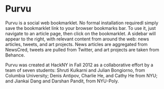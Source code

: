 Purvu
=====

Purvu is a social web bookmarklet.  No formal installation requiredl simply save the bookmarklet link to your browser bookmarks bar. To use it, just navigate to an article page, then click on the bookmarklet. A sidebar will appear to the right, with relevant content from around the web: news articles, tweets, and art projects. News articles are aggregated from NewsCred, tweets are pulled from Twitter, and art projects are taken from Behance.

Purvu was created at HackNY in Fall 2012 as a collaborative effort by a team of seven students: Shruti Kulkarni and Julian Bongiorno, from Columbia University; Denis Antipov, Charlie He, and Cathy He from NYU; and Jiankai Dang and Darshan Pandit, from NYU-Poly.